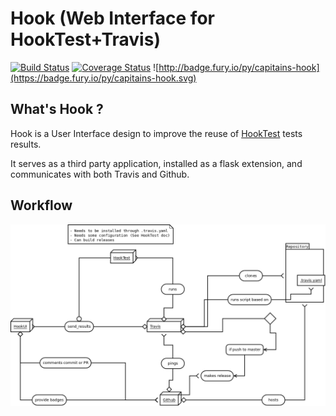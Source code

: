 Hook (Web Interface for HookTest+Travis)
====
[![Build Status](https://travis-ci.org/Capitains/Hook.svg?branch=master)](https://travis-ci.org/Capitains/Hook)
[![Coverage Status](https://coveralls.io/repos/github/Capitains/Hook/badge.svg?branch=master)](https://coveralls.io/github/Capitains/Hook?branch=master)
![http://badge.fury.io/py/capitains-hook](https://badge.fury.io/py/capitains-hook.svg)

## What's Hook ?

Hook is a User Interface design to improve the reuse of [HookTest](https://github.com/capitains/HookTest) tests results.

It serves as a third party application, installed as a flask extension, and communicates with both Travis and Github. 

## Workflow

![](workflow.png)